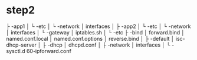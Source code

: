 # step2
├ -app1
│   └ -etc
│       └ -network
│               interfaces
│
├ -app2
│   └ -etc
│       └ -network
│               interfaces
│
└ -gateway
    │   iptables.sh
    │
    └ -etc
        ├ -bind
        │       forward.bind
        │       named.conf.local
        │       named.conf.options
        │       reverse.bind
        │
        ├ -default
        │       isc-dhcp-server
        │
        ├ -dhcp
        │       dhcpd.conf
        │
        ├ -network
        │       interfaces
        │
        └ -sysctl.d
                60-ipforward.conf

